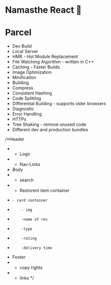 # Namasthe React 🚀

# Parcel
- Dev Build
- Local Server
- HMR - Hot Module Replacement
- File Watching Algorithm - written in C++
- Caching - Faster Builds
- Image Optimization
- Minification
- Building
- Compress
- Consistent Hashing
- Code Splitting
- Differential Building - supports older browsers
- Diagnostic
- Error Handling
- HTTPs 
- Tree Shaking - remove unused code
- Different dev and production bundles


/*Header
 * - Logo
 * - Nav-Links
 * Body
 * - search
 * - Restorent item container
 *     - card container
 *         - img
 *         -name of res
 *         -type
 *         -rating
 *         -delivery time
 * Footer
 *  - copy rights
 *  - links
 */
